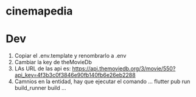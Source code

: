 # cinemapedia

# Dev

1. Copiar el .env.template y renombrarlo a .env
2. Cambiar la key de theMovieDb
3. LAs URL de las api es: https://api.themoviedb.org/3/movie/550?api_key=4f3b3c0f3846e90fb140fb6e26eb2288
4. Camnios en la entidad, hay que ejecutar el comando
...
flutter pub run build_runner build
...

